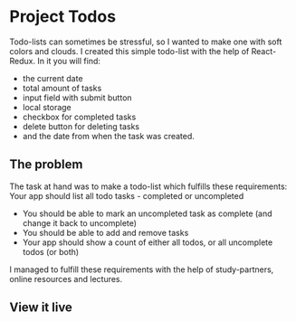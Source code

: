 # Project Todos

Todo-lists can sometimes be stressful, so I wanted to make one with soft colors and clouds. I created this simple todo-list with the help of React-Redux. In it you will find:

- the current date
- total amount of tasks
- input field with submit button
- local storage
- checkbox for completed tasks
- delete button for deleting tasks
- and the date from when the task was created.

## The problem

The task at hand was to make a todo-list which fulfills these requirements:
Your app should list all todo tasks - completed or uncompleted

- You should be able to mark an uncompleted task as complete (and change it back to uncomplete)
- You should be able to add and remove tasks
- Your app should show a count of either all todos, or all uncomplete todos (or both)

I managed to fulfill these requirements with the help of study-partners, online resources and lectures.

## View it live
